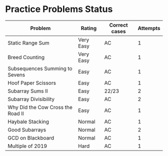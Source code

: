 # Practice Problems Status
Problem|Rating|Correct cases|Attempts
-|-|-|-
Static Range Sum|Very Easy|AC|1
Breed Counting|Very Easy|AC|1
Subsequences Summing to Sevens|Easy|AC|1
Hoof Paper Scissors|Easy|AC|1
Subarray Sums II|Easy|22/23|2
Subarray Divisibility|Easy|AC|2
Why Did the Cow Cross the Road II|Easy|AC|1
Haybale Stacking|Normal|AC|1
Good Subarrays|Normal|AC|2
GCD on Blackboard|Normal|AC|1
Multiple of 2019|Hard|AC|1
